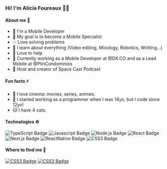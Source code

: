 
### Hi! I'm Alícia Foureaux 👋🏼

#### About me 🧑
- 📱 I'm a Mobile Developer
- 🚀 My goal is to become a Mobile Specialist
- 💥 Love solving problems
- 💎 I learn about everything (Video editing, Mixology, Robotics, Writting...)
- 🤝 Love to help
- 🧳 Currently working as a Mobile Developer at @DX.CO and as a Lead Mobile at @PlinCondominios
- 🎤 Host and creator of Space Cast Podcast

#### Fun facts ⚡️
- 🎥 I love cinema: movies, series, animes.
- 👶 I started working as a programmer when I was 14yo, but I code since 12yo!
- 🐱 I have 4 cats.

#### Technologies ⚙️
![TypeScript Badge](https://img.shields.io/badge/-TypeScript-007ACC?style=flat-square&logo=typescript&logoColor=white&link=https://typescriptlang.org)
![Javascript Badge](https://img.shields.io/badge/-Javascript-F29400?style=flat-square&logo=javascript&logoColor=white)
![Node.js Badge](https://img.shields.io/badge/-Node.js-339933?style=flat-square&logo=node.js&logoColor=white&link=https://nodejs.org/en/)
![React Badge](https://img.shields.io/badge/-ReactJS-13B5EA?style=flat-square&logo=react&logoColor=white&link=https://reactjs.org)
![Next.js Badge](https://img.shields.io/badge/-Next.js-ffffff?style=flat-square&logo=next.js&logoColor=black&link=https://nextjs.org/)
![ReactNative Badge](https://img.shields.io/badge/-React_Native-563D7C?style=flat-square&logo=react&logoColor=white&link=https://reactnative.dev)
![CSS3 Badge](https://img.shields.io/badge/-Flutter-1572B6?style=flat-square&logo=FLUTTER&logoColor=white)

#### Where to find me 📌
[![CSS3 Badge](https://img.shields.io/badge/-Alícia_Foureaux-397fb5?style=flat-square&logo=LINKEDIN&logoColor=white)](https://www.linkedin.com/in/alicia-foureaux/)
[![CSS3 Badge](https://img.shields.io/badge/-ally@foureauxcode.com-ee4337?style=flat-square&logo=GMAIL&logoColor=white)](mailto:ally@foureauxcode.com)
